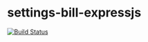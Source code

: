 # settings-bill-expressjs
[![Build Status](https://www.travis-ci.com/amandam2017/settings-bill-expressjs.svg?branch=master)](https://www.travis-ci.com/amandam2017/settings-bill-expressjs)